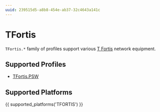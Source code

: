 ```yaml
---
uuid: 239515d5-a8b8-454e-ab37-32c4643a141c
---
```

# TFortis

`TFortis.*` family of profiles support various [T Fortis](http://www.tfortis.ru/)
network equipment.

## Supported Profiles

- [TFortis.PSW](TFortis.PSW.md)

## Supported Platforms

{{ supported_platforms('TFORTIS') }}
